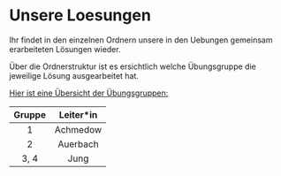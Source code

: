 # Unsere Loesungen

Ihr findet in den einzelnen Ordnern unsere in den Uebungen
gemeinsam erarbeiteten Lösungen wieder.

Über die Ordnerstruktur ist es ersichtlich welche Übungsgruppe
die jeweilige Lösung ausgearbeitet hat.

<u>Hier ist eine Übersicht der Übungsgruppen:</u>

| Gruppe | Leiter*in |
|:------:|:---------:|
| 1      | Achmedow  |
| 2      | Auerbach  |
| 3, 4   | Jung      |